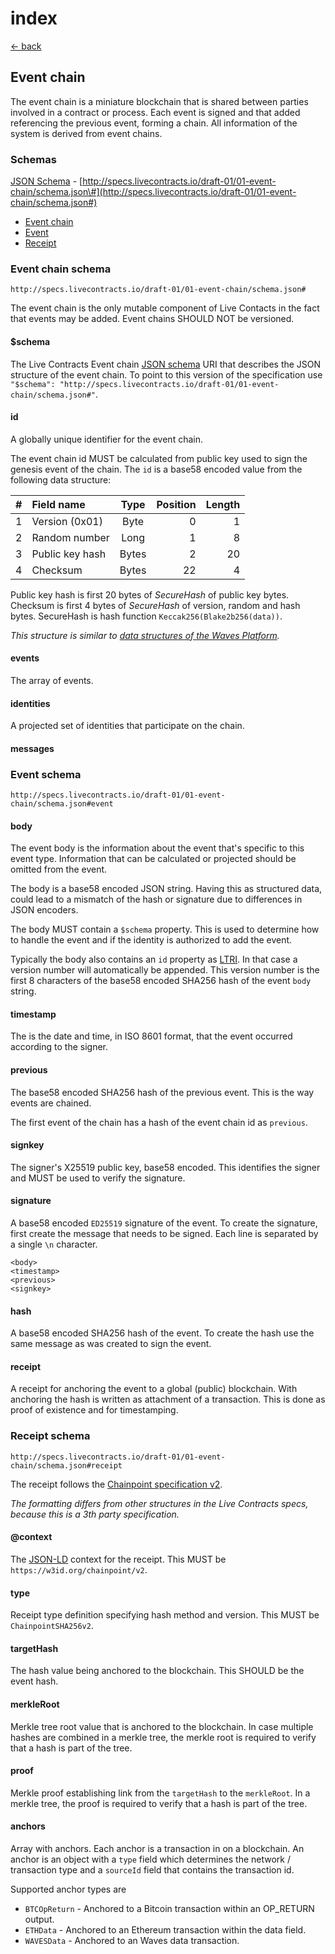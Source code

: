 # index

[← back](../)

## Event chain

The event chain is a miniature blockchain that is shared between parties involved in a contract or process. Each event is signed and that added referencing the previous event, forming a chain. All information of the system is derived from event chains.

### Schemas

[JSON Schema](https://github.com/legalthings/livecontracts-specs/tree/1f2cef267dfdf6fb694c3f8e878eb0af9a5cc284/01-event-chain/schema.json) - [http://specs.livecontracts.io/draft-01/01-event-chain/schema.json\#](http://specs.livecontracts.io/draft-01/01-event-chain/schema.json#)

* [Event chain](index.md#event-chain-schema)
* [Event](index.md#event-schema)
* [Receipt](index.md#receipt-schema)

### Event chain schema

`http://specs.livecontracts.io/draft-01/01-event-chain/schema.json#`

The event chain is the only mutable component of Live Contacts in the fact that events may be added. Event chains SHOULD NOT be versioned.

#### $schema

The Live Contracts Event chain [JSON schema](http://json-schema.org) URI that describes the JSON structure of the event chain. To point to this version of the specification use `"$schema": "http://specs.livecontracts.io/draft-01/01-event-chain/schema.json#"`.

#### id

A globally unique identifier for the event chain.

The event chain id MUST be calculated from public key used to sign the genesis event of the chain. The `id` is a base58 encoded value from the following data structure:

| \# | Field name | Type | Position | Length |
| ---: | :--- | :---: | ---: | ---: |
| 1 | Version \(0x01\) | Byte | 0 | 1 |
| 2 | Random number | Long | 1 | 8 |
| 3 | Public key hash | Bytes | 2 | 20 |
| 4 | Checksum | Bytes | 22 | 4 |

Public key hash is first 20 bytes of _SecureHash_ of public key bytes. Checksum is first 4 bytes of _SecureHash_ of version, random and hash bytes. SecureHash is hash function `Keccak256(Blake2b256(data))`.

_This structure is similar to _[_data structures of the Waves Platform_](https://github.com/wavesplatform/Waves/wiki/Data-Structures)_._

#### events

The array of events.

#### identities

A projected set of identities that participate on the chain.

#### messages

### Event schema

`http://specs.livecontracts.io/draft-01/01-event-chain/schema.json#event`

#### body

The event body is the information about the event that's specific to this event type. Information that can be calculated or projected should be omitted from the event.

The body is a base58 encoded JSON string. Having this as structured data, could lead to a mismatch of the hash or signature due to differences in JSON encoders.

The body MUST contain a `$schema` property. This is used to determine how to handle the event and if the identity is authorized to add the event.

Typically the body also contains an `id` property as [LTRI](https://github.com/legalthings/livecontracts-specs/tree/1f2cef267dfdf6fb694c3f8e878eb0af9a5cc284/00-ltri/README.md). In that case a version number will automatically be appended. This version number is the first 8 characters of the base58 encoded SHA256 hash of the event `body` string.

#### timestamp

The is the date and time, in ISO 8601 format, that the event occurred according to the signer.

#### previous

The base58 encoded SHA256 hash of the previous event. This is the way events are chained.

The first event of the chain has a hash of the event chain id as `previous`.

#### signkey

The signer's X25519 public key, base58 encoded. This identifies the signer and MUST be used to verify the signature.

#### signature

A base58 encoded `ED25519` signature of the event. To create the signature, first create the message that needs to be signed. Each line is separated by a single `\n` character.

```text
<body>
<timestamp>
<previous>
<signkey>
```

#### hash

A base58 encoded SHA256 hash of the event. To create the hash use the same message as was created to sign the event.

#### receipt

A receipt for anchoring the event to a global \(public\) blockchain. With anchoring the hash is written as attachment of a transaction. This is done as proof of existence and for timestamping.

### Receipt schema

`http://specs.livecontracts.io/draft-01/01-event-chain/schema.json#receipt`

The receipt follows the [Chainpoint specification v2](https://chainpoint.org/).

_The formatting differs from other structures in the Live Contracts specs, because this is a 3th party specification._

#### @context

The [JSON-LD](https://json-ld.org/) context for the receipt. This MUST be `https://w3id.org/chainpoint/v2`.

#### type

Receipt type definition specifying hash method and version. This MUST be `ChainpointSHA256v2`.

#### targetHash

The hash value being anchored to the blockchain. This SHOULD be the event hash.

#### merkleRoot

Merkle tree root value that is anchored to the blockchain. In case multiple hashes are combined in a merkle tree, the merkle root is required to verify that a hash is part of the tree.

#### proof

Merkle proof establishing link from the `targetHash` to the `merkleRoot`. In a merkle tree, the proof is required to verify that a hash is part of the tree.

#### anchors

Array with anchors. Each anchor is a transaction in on a blockchain. An anchor is an object with a `type` field which determines the network / transaction type and a `sourceId` field that contains the transaction id.

Supported anchor types are

* `BTCOpReturn` - Anchored to a Bitcoin transaction within an OP\_RETURN output.
* `ETHData` - Anchored to an Ethereum transaction within the data field.
* `WAVESData` - Anchored to an Waves data transaction.

